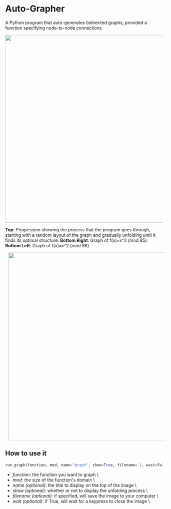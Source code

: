 # Auto-Grapher
A Python program that auto-generates bidirected graphs, provided a function specifying node-to-node connections.

<div>
<img src="https://user-images.githubusercontent.com/22968625/63206296-beb15280-c066-11e9-868d-c59a51440ccb.jpeg" 
height="600" class="center">

**Top**: Progression showing the process that the program goes through, starting with a random layout of the graph and 
gradually unfolding until it finds its optimal structure.
**Bottom Right**: Graph of f(x)=x^2 (mod 85).
**Bottom Left**: Graph of f(x)=x^2 (mod 86).
</div>

<img src="https://user-images.githubusercontent.com/22968625/63206296-beb15280-c066-11e9-868d-c59a51440ccb.jpeg" 
height="600" class="center" hspace="10">

## How to use it
```Python
run_graph(function, mod, name="graph", show=True, filename=-1, wait=False)
```
  * *function*: the function you want to graph \
  * *mod*: the size of the function's domain \
  * *name (optional)*: the title to display on the top of the image \
  * *show (optional)*: whether or not to display the unfolding process \
  * *filename (optional)*: if specified, will save the image to your computer \
  * *wait (optional)*: if True, will wait for a keypress to close the image \
